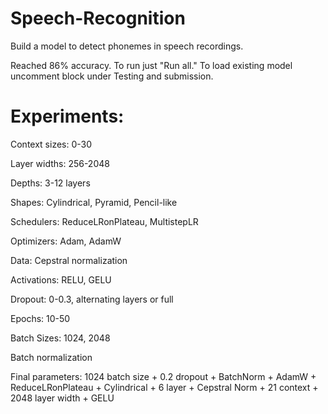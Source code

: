 # Speech-Recognition
Build a model to detect phonemes in speech recordings. 

Reached 86% accuracy.
To run just "Run all."
To load existing model uncomment block under Testing and submission.

# Experiments:

Context sizes: 0-30

Layer widths: 256-2048

Depths: 3-12 layers

Shapes: Cylindrical, Pyramid, Pencil-like

Schedulers: ReduceLRonPlateau, MultistepLR

Optimizers: Adam, AdamW

Data: Cepstral normalization

Activations: RELU, GELU

Dropout: 0-0.3, alternating layers or full

Epochs: 10-50

Batch Sizes: 1024, 2048

Batch normalization

Final parameters: 1024 batch size + 0.2 dropout + BatchNorm + AdamW + ReduceLRonPlateau + Cylindrical + 6 layer + Cepstral Norm + 21 context + 2048 layer width + GELU
